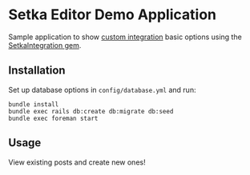# Setka Editor Demo Application

Sample application to show [custom integration](https://setka.gitbook.io/help-center/api/setka-editor-api) basic options using the [SetkaIntegration gem](https://github.com/setkaio/setka_integration).

## Installation

Set up database options in `config/database.yml` and run:
```
bundle install
bundle exec rails db:create db:migrate db:seed
bundle exec foreman start
```

## Usage

View existing posts and create new ones!

